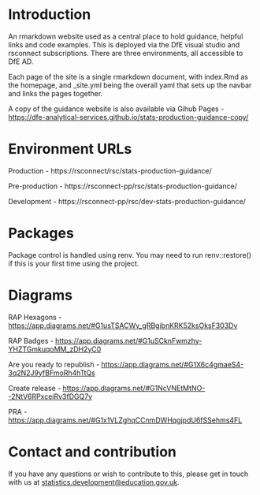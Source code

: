 # Introduction
An rmarkdown website used as a central place to hold guidance, helpful links and code examples. This is deployed via the DfE visual studio and rsconnect subscriptions. There are three environments, all accessible to DfE AD.

Each page of the site is a single rmarkdown document, with index.Rmd as the homepage, and _site.yml being the overall yaml that sets up the navbar and links the pages together.

A copy of the guidance website is also available via Gihub Pages - https://dfe-analytical-services.github.io/stats-production-guidance-copy/

# Environment URLs

Production - https://rsconnect/rsc/stats-production-guidance/

Pre-production - https://rsconnect-pp/rsc/stats-production-guidance/

Development - https://rsconnect-pp/rsc/dev-stats-production-guidance/

# Packages
Package control is handled using renv. You may need to run renv::restore() if this is your first time using the project.

# Diagrams

RAP Hexagons - https://app.diagrams.net/#G1usTSACWv_gRBgibnKRK52ksOksF303Dv

RAP Badges - https://app.diagrams.net/#G1uSCknFwmzhy-YHZTGmkuqoMM_zDH2yC0

Are you ready to republish - https://app.diagrams.net/#G1X6c4gmaeS4-3q2N2J9yfBFmoRh4hTtQs

Create release - https://app.diagrams.net/#G1NcVNEtMtNO--2NtV6RPxceiRv3fDGQ7y

PRA - https://app.diagrams.net/#G1x1VLZghqCCnmDWHqgjpdU6fSSehms4FL

# Contact and contribution

If you have any questions or wish to contribute to this, please get in touch with us at statistics.development@education.gov.uk.